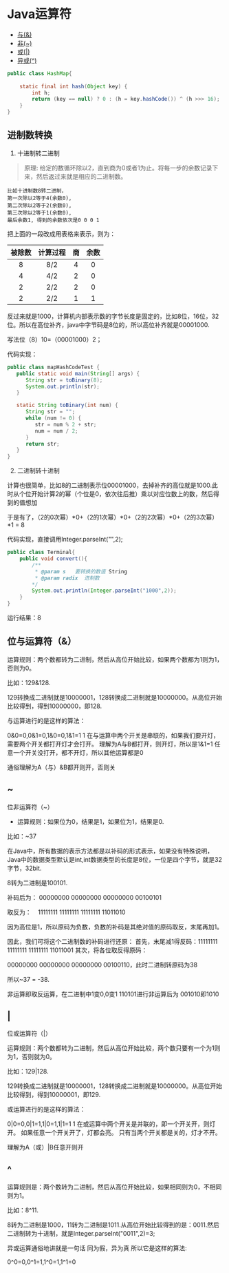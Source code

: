 # Java运算符

- [与(&)](#&)
- [非(~)](#~)
- [或(|)](#|)
- [异或(^)](#^) 


```java
public class HashMap{
    
    static final int hash(Object key) {
        int h;
        return (key == null) ? 0 : (h = key.hashCode()) ^ (h >>> 16);
    }
}
```

## 进制数转换

1. 十进制转二进制

> 原理: 给定的数循环除以2，直到商为0或者1为止。将每一步的余数记录下来，然后返过来就是相应的二进制数。

```text
比如十进制数8转二进制，
第一次除以2等于4(余数0),
第二次除以2等于2(余数0),
第三次除以2等于1(余数0),
最后余数1, 得到的余数依次是0 0 0 1 
```

把上面的一段改成用表格来表示，则为：

|   被除数      | 计算过程        |  商       |  余数       |
|:--------:|:--------:|:--------:|:--------:|
|    8     |    8/2     |    4     |   0      |
|    4     |    4/2     |    2     |   0      |
|    2     |    2/2     |    2     |   0      |
|    2     |    2/2     |    1     |   1      |

反过来就是1000，计算机内部表示数的字节长度是固定的，比如8位，16位，32位。所以在高位补齐，java中字节码是8位的，所以高位补齐就是00001000.

写法位（8）10=（00001000）2；

代码实现：

```java
public class mapHashCodeTest {
   public static void main(String[] args) {
      String str = toBinary(8);
      System.out.println(str);
   }

   static String toBinary(int num) {
      String str = "";
      while (num != 0) {
         str = num % 2 + str;
         num = num / 2;
      }
      return str;
   }
}
```

2. 二进制转十进制

计算也很简单，比如8的二进制表示位00001000，去掉补齐的高位就是1000.此时从个位开始计算2的幂（个位是0，依次往后推）乘以对应位数上的数，然后得到的值想加

于是有了，（2的0次幂）*0+（2的1次幂）*0+（2的2次幂）*0+（2的3次幂）*1 = 8

代码实现，直接调用Integer.parseInt("",2);

```java
public class Terminal{
    public void convert(){
        /**
         * @param s   要转换的数值 String
         * @param radix  进制数 
        */
        System.out.println(Integer.parseInt("1000",2));
    }
}
```

运行结果：8


## 位与运算符（&）



运算规则：两个数都转为二进制，然后从高位开始比较，如果两个数都为1则为1，否则为0。

比如：129&128.

129转换成二进制就是10000001，128转换成二进制就是10000000。从高位开始比较得到，得到10000000，即128.

与运算进行的是这样的算法：

0&0=0,0&1=0,1&0=0,1&1=1
1
在与运算中两个开关是串联的，如果我们要开灯，需要两个开关都打开灯才会打开。
理解为A与B都打开，则开灯，所以是1&1=1
任意一个开关没打开，都不开灯，所以其他运算都是0

通俗理解为A（与）&B都开则开，否则关

## ~

位非运算符（~）

* 运算规则：如果位为0，结果是1，如果位为1，结果是0.

比如：~37

在Java中，所有数据的表示方法都是以补码的形式表示，如果没有特殊说明，Java中的数据类型默认是int,int数据类型的长度是8位，一位是四个字节，就是32字节，32bit.

8转为二进制是100101.

补码后为： 00000000 00000000 00000000 00100101

取反为：    11111111 11111111 11111111 11011010

因为高位是1，所以原码为负数，负数的补码是其绝对值的原码取反，末尾再加1。

因此，我们可将这个二进制数的补码进行还原： 首先，末尾减1得反码：11111111 11111111 11111111 11011001 其次，将各位取反得原码：

00000000 00000000 00000000 00100110，此时二进制转原码为38

所以~37 = -38. 

非运算即取反运算，在二进制中1变0,0变1
110101进行非运算后为
001010即1010

## |

位或运算符（|）

运算规则：两个数都转为二进制，然后从高位开始比较，两个数只要有一个为1则为1，否则就为0。

比如：129|128.

129转换成二进制就是10000001，128转换成二进制就是10000000。从高位开始比较得到，得到10000001，即129.

或运算进行的是这样的算法：

0|0=0,0|1=1,1|0=1,1|1=1
1
在或运算中两个开关是并联的，即一个开关开，则灯开。
如果任意一个开关开了，灯都会亮。
只有当两个开关都是关的，灯才不开。

理解为A（或）|B任意开则开

## ^

运算规则是：两个数转为二进制，然后从高位开始比较，如果相同则为0，不相同则为1。

比如：8^11.

8转为二进制是1000，11转为二进制是1011.从高位开始比较得到的是：0011.然后二进制转为十进制，就是Integer.parseInt("0011",2)=3;

异或运算通俗地讲就是一句话
同为假，异为真
所以它是这样的算法:

0^0=0,0^1=1,1^0=1,1^1=0